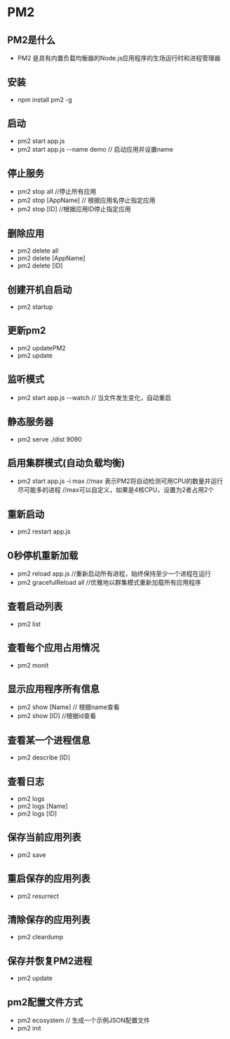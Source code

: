 # PM2  

## PM2是什么
- PM2 是具有内置负载均衡器的Node.js应用程序的生场运行时和进程管理器

## 安装
- npm install pm2 -g

## 启动
- pm2 start app.js 
- pm2 start app.js --name demo  // 启动应用并设置name

## 停止服务
- pm2 stop all    //停止所有应用
- pm2 stop [AppName]   // 根据应用名停止指定应用
- pm2 stop [ID]  //根据应用ID停止指定应用

## 删除应用
- pm2 delete all  
- pm2 delete [AppName]
- pm2 delete [ID]

## 创建开机自启动
- pm2 startup

## 更新pm2
- pm2 updatePM2
- pm2 update 

## 监听模式
- pm2 start app.js --watch   // 当文件发生变化，自动重启

## 静态服务器
- pm2 serve ./dist 9090

## 启用集群模式(自动负载均衡)
- pm2 start app.js -i max
//max 表示PM2将自动检测可用CPU的数量并运行尽可能多的进程
//max可以自定义，如果是4核CPU，设置为2者占用2个

## 重新启动
- pm2 restart app.js

## 0秒停机重新加载
- pm2 reload app.js  //重新启动所有进程，始终保持至少一个进程在运行
- pm2 gracefulReload all   //优雅地以群集模式重新加载所有应用程序

## 查看启动列表
- pm2 list

## 查看每个应用占用情况
- pm2 monit

## 显示应用程序所有信息
- pm2 show [Name]  // 根据name查看
- pm2 show [ID]  //根据id查看

## 查看某一个进程信息
- pm2 describe [ID]

## 查看日志
- pm2 logs 
- pm2 logs [Name]
- pm2 logs [ID]

## 保存当前应用列表
- pm2 save

## 重启保存的应用列表
- pm2 resurrect

## 清除保存的应用列表
- pm2 cleardump

## 保存并恢复PM2进程
- pm2 update

## pm2配置文件方式
- pm2 ecosystem  // 生成一个示例JSON配置文件
- pm2 init 